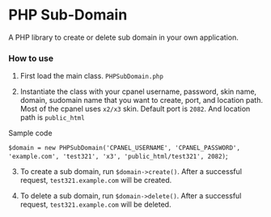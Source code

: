 # PHP Sub-Domain

A PHP library to create or delete sub domain in your own application.


### How to use

1. First load the main class.
`PHPSubDomain.php`

2. Instantiate the class with your cpanel username, password, skin name, domain, sudomain name that you want to create, port, and location path. Most of the cpanel uses `x2/x3` skin. Default port is `2082`. And location path is `public_html`

Sample code  

`$domain = new PHPSubDomain('CPANEL_USERNAME', 'CPANEL_PASSWORD', 'example.com', 'test321', 'x3', 'public_html/test321', 2082)`;

3. To create a sub domain, run `$domain->create()`. After a successful request, `test321.example.com` will be created.

4. To delete a sub domain, run `$domain->delete()`. After a successful request, `test321.example.com` will be deleted.